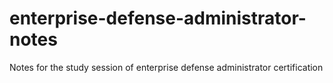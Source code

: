 # enterprise-defense-administrator-notes
Notes for the study session of enterprise defense administrator certification
